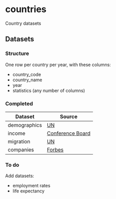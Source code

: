 # countries

Country datasets

## Datasets

### Structure

One row per country per year, with these columns:

- country_code
- country_name
- year
- statistics (any number of columns)

### Completed

Dataset      | Source
-------------|-------
demographics | [UN](https://esa.un.org/unpd/wpp/DVD/Files/1_Indicators%20(Standard)/CSV_FILES/WPP2017_TotalPopulationBySex.csv)
income       | [Conference Board](https://www.conference-board.org/retrievefile.cfm?filename=TED_FLATFILE_ORI_MAR20181.txt&type=subsite)
migration    | [UN](https://www.un.org/en/development/desa/population/migration/data/estimates2/estimates17.shtml)
companies    | [Forbes](https://www.forbes.com/global2000/list/)

### To do

Add datasets:

- employment rates
- life expectancy
